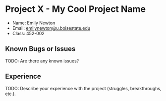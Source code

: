 # Project X - My Cool Project Name

- Name: Emily Newton
- Email: emilynewton@u.boisestate.edu
- Class: 452-002

## Known Bugs or Issues

TODO: Are there any known issues?

## Experience

TODO: Describe your experience with the project (struggles, breakthroughs, etc.).